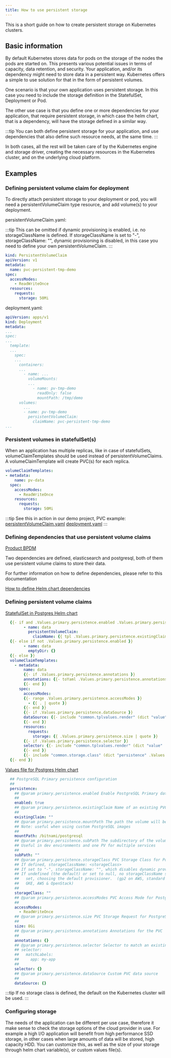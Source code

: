 ```yaml
---
title: How to use persistent storage
---
```


This is a short guide on how to create persistent storage on Kubernetes clusters.

## Basic information

By default Kubernetes stores data for pods on the storage of the nodes the pods are started on. This presents various potential issues in terms of capacity, data retention, and security. Your application, and/or its dependency might need to store data in a persistent way. Kubernetes offers a simple to use solution for that in the form of persistent volumes.

One scenario is that your own application uses persistent storage. In this case you need to include the storage definition in the StatefulSet, Deployment or Pod.

The other use case is that you define one or more dependencies for your application, that require persistent storage, in which case the helm chart, that is a dependency, will have the storage defined in a similar way.

:::tip
You can both define persistent storage for your application, and use dependencies that also define such resource needs, at the same time.
:::

In both cases, all the rest will be taken care of by the Kubernetes engine and storage driver, creating the necessary resources in the Kubernetes cluster, and on the underlying cloud platform.

## Examples

### Defining persistent volume claim for deployment

To directly attach persistent storage to your deployment or pod, you will need a persistentVolumeClaim type resource, and add volume(s) to your deployment.

persistentVolumeClaim.yaml:

:::tip
This can be omitted if dynamic provisioning is enabled, i.e. no storageClassName is defined.
If storageClassName is set to "-", storageClassName: "", dynamic provisioning is disabled, in this case you need to define your own persistentVolumeClaim.
:::

```yaml
kind: PersistentVolumeClaim
apiVersion: v1
metadata:
  name: pvc-persistent-tmp-demo
spec:
  accessModes:
    - ReadWriteOnce
  resources:
    requests:
      storage: 50Mi
```

deployment.yaml:

```yaml
apiVersion: apps/v1
kind: Deployment
metadata:
...
spec:
...
  template:
  ...
    spec:
    ...
      containers:
      ...
        - name: ...
          volumeMounts:
          ...
            - name: pv-tmp-demo
              readOnly: false
              mountPath: /tmp/demo
      volumes:
        ...
        - name: pv-tmp-demo
          persistentVolumeClaim:
            claimName: pvc-persistent-tmp-demo
...
```

### Persistent volumes in statefulSet(s)

When an application has multiple replicas, like in case of statefulSets, volumeClaimTemplates should be used instead of persistentVolumeClaims.
A volumeClaimTemplate will create PVC(s) for each replica.

```yaml
volumeClaimTemplates:
- metadata:
    name: pv-data
  spec:
    accessModes: 
      - ReadWriteOnce
    resources:
      requests:
        storage: 50Mi
```

:::tip
See this in action in our demo project, PVC example:
[persistentVolumeClaim.yaml](https://github.com/catenax-ng/k8s-helm-example/blob/main/charts/k8s-helm-example/templates/persistentVolumeClaim.yaml)
[deployment.yaml](https://github.com/catenax-ng/k8s-helm-example/blob/main/charts/k8s-helm-example/templates/deployment.yaml)
:::

### Defining dependencies that use persistent volume claims

[Product BPDM](https://github.com/catenax-ng/product-bpdm/blob/develop/helm/bpdm/Chart.yaml)

Two dependencies are defined, elasticsearch and postgresql, both of them use persistent volume claims to store their data.

For further information on how to define dependencies, please refer to this documentation

[How to define Helm chart dependencies](https://catenax-ng.github.io/docs/guides/how-to-helm-dependency)

### Defining persistent volume claims

[StatefulSet in Postgres Helm chart](https://github.com/bitnami/charts/blob/master/bitnami/postgresql/templates/primary/statefulset.yaml)

```yaml
  {{- if and .Values.primary.persistence.enabled .Values.primary.persistence.existingClaim }}
        - name: data
          persistentVolumeClaim:
            claimName: {{ tpl .Values.primary.persistence.existingClaim $ }}
  {{- else if not .Values.primary.persistence.enabled }}
        - name: data
          emptyDir: {}
  {{- else }}
  volumeClaimTemplates:
    - metadata:
        name: data
        {{- if .Values.primary.persistence.annotations }}
        annotations: {{- toYaml .Values.primary.persistence.annotations | nindent 10 }}
        {{- end }}
      spec:
        accessModes:
        {{- range .Values.primary.persistence.accessModes }}
          - {{ . | quote }}
        {{- end }}
        {{- if .Values.primary.persistence.dataSource }}
        dataSource: {{- include "common.tplvalues.render" (dict "value" .Values.primary.persistence.dataSource "context" $) | nindent 10 }}
        {{- end }}
        resources:
          requests:
            storage: {{ .Values.primary.persistence.size | quote }}
        {{- if .Values.primary.persistence.selector }}
        selector: {{- include "common.tplvalues.render" (dict "value" .Values.primary.persistence.selector "context" $) | nindent 10 }}
        {{- end }}
        {{- include "common.storage.class" (dict "persistence" .Values.primary.persistence "global" .Values.global) | nindent 8 }}
  {{- end }}
```

[Values file for Postgres Helm chart](https://github.com/bitnami/charts/blob/master/bitnami/postgresql/values.yaml)

```yaml
  ## PostgreSQL Primary persistence configuration
  ##
  persistence:
    ## @param primary.persistence.enabled Enable PostgreSQL Primary data persistence using PVC
    ##
    enabled: true
    ## @param primary.persistence.existingClaim Name of an existing PVC to use
    ##
    existingClaim: ""
    ## @param primary.persistence.mountPath The path the volume will be mounted at
    ## Note: useful when using custom PostgreSQL images
    ##
    mountPath: /bitnami/postgresql
    ## @param primary.persistence.subPath The subdirectory of the volume to mount to
    ## Useful in dev environments and one PV for multiple services
    ##
    subPath: ""
    ## @param primary.persistence.storageClass PVC Storage Class for PostgreSQL Primary data volume
    ## If defined, storageClassName: <storageClass>
    ## If set to "-", storageClassName: "", which disables dynamic provisioning
    ## If undefined (the default) or set to null, no storageClassName spec is
    ##   set, choosing the default provisioner.  (gp2 on AWS, standard on
    ##   GKE, AWS & OpenStack)
    ##
    storageClass: ""
    ## @param primary.persistence.accessModes PVC Access Mode for PostgreSQL volume
    ##
    accessModes:
      - ReadWriteOnce
    ## @param primary.persistence.size PVC Storage Request for PostgreSQL volume
    ##
    size: 8Gi
    ## @param primary.persistence.annotations Annotations for the PVC
    ##
    annotations: {}
    ## @param primary.persistence.selector Selector to match an existing Persistent Volume (this value is evaluated as a template)
    ## selector:
    ##   matchLabels:
    ##     app: my-app
    ##
    selector: {}
    ## @param primary.persistence.dataSource Custom PVC data source
    ##
    dataSource: {}
```

:::tip
If no storage class is defined, the default on the Kubernetes cluster will be used.
:::

### Configuring storage

The needs of the application can be different per use case, therefore it make sense to check the storage options of the cloud provider in use. For example a high I/O application will benefit from high performance SSD storage, in other cases when large amounts of data will be stored, high capacity HDD. You can customize this, as well as the size of your storage through helm chart variable(s), or custom values file(s).
